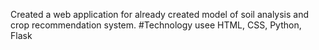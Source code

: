 Created a web application for already created model of soil analysis and crop recommendation system.
#Technology usee
HTML, CSS, Python, Flask
